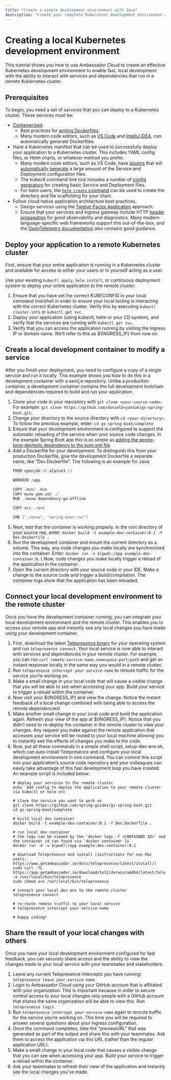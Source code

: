 ```yaml
---
title: "Create a simple development environment with Java"
description: "Create your complete Kubernetes development environment and use Telepresence to intercept services running in your Kubernetes cluster, speeding up local development and debugging."
--- 
```


# Creating a local Kubernetes development environment

This tutorial shows you how to use Ambassador Cloud to create an effective Kubernetes development environment to enable  fast, local development with the ability to interact with services and dependencies that run in a remote Kubernetes cluster.

## Prerequisites

To begin, you need a set of services that you can deploy to a Kubernetes cluster. These services must be:

* [Containerized](../../../../../../learn/kubernetes-glossary/container/).
 	- Best practices for [writing Dockerfiles](https://docs.docker.com/develop/develop-images/dockerfile_best-practices/).
	- Many modern code editors, such as [VS Code](https://code.visualstudio.com/docs/containers/overview) and [IntelliJ IDEA](https://code.visualstudio.com/docs/containers/overview), can automatically generate Dockerfiles.
* Have a Kubernetes manifest that can be used to successfully deploy your application to a Kubernetes cluster. This includes YAML config files, or Helm charts, or whatever method you prefer.
	- Many modern code editors, such as VS Code, have [plugins](https://marketplace.visualstudio.com/items?itemName=ms-kubernetes-tools.vscode-kubernetes-tools) that will [automatically generate](https://marketplace.visualstudio.com/items?itemName=GoogleCloudTools.cloudcode) a large amount of the Service and Deployment configuration files.
	- The kubectl command-line tool includes a number of [config generators](https://v1-21.docs.kubernetes.io/docs/reference/kubectl/conventions/#generators) for creating basic Service and Deployment files.
	- For helm users, the [`helm create` command](https://helm.sh/docs/helm/helm_create/) can be used to create the directory and file scaffolding for your chart.
* Follow cloud native application architecture best practices.
	- Design services using the [Twelve-Factor Application](https://12factor.net/) approach.
	- Ensure that your services and ingress gateway include HTTP [header propagation](https://www.getambassador.io/learn/kubernetes-glossary/header-propagation/) for good observability and diagnostics. Many modern language-specific web frameworks support this out-of-the-box, and the [OpenTelemetry documentation](https://opentelemetry.lightstep.com/core-concepts/context-propagation/) also contains good guidance. 

## Deploy your application to a remote Kubernetes cluster

First, ensure that your entire application is running in a Kubernetes cluster and available for access to either your users or to yourself acting as a user.

Use your existing `kubectl apply`, `helm install`, or continuous deployment system to deploy your entire application to the remote cluster:

1. Ensure that you have set the correct KUBECONFIG in your local command line/shell in order to ensure your local tooling is interacting with the correct Kubernetes cluster. Verify this by executing `kubectl cluster-info` or `kubectl get svc`.
2. Deploy your application (using kubectl, helm or your CD system), and verify that the services are running with `kubectl get svc`.
3. Verify that you can access the application running by visiting the Ingress IP or domain name. We’ll refer to this as ${INGRESS_IP} from now on.

## Create a local development container to modify a service

After you finish your deployment, you need to configure a copy of a single service and run it locally. This example shows you how to do this in a development container with a sam[;e repository. Unlike a production container, a development container contains the full development toolchain and dependencies required to build and run your application.


1. Clone your code in your repository with `git clone <your-source-code>`.
 For example: `git clone https://github.com/danielbryantuk/gs-spring-boot.git`.
2. Change your directory to the source directory with `cd <your-directory>`.
 To follow the previous example, enter: `cd gs-spring-boot/complete`
3. Ensure that your development environment is configured to support the automatic reloading of the service when your source code changes.
 In the example Spring Boot app this is as simple as [adding the spring-boot-devtools dependency to the pom.xml file](https://docs.spring.io/spring-boot/docs/1.5.16.RELEASE/reference/html/using-boot-devtools.html).
4. Add a Dockerfile for your development. 
 To distinguish this from your production Dockerfile, give the development Dockerfile a separate name, like “Dev.Dockerfile”.
 The following is an example for Java: 
	```Java
	FROM openjdk:16-alpine3.13

	WORKDIR /app

	COPY .mvn/ .mvn
	COPY mvnw pom.xml ./
	RUN ./mvnw dependency:go-offline

	COPY src ./src

	CMD ["./mvnw", "spring-boot:run"]
	```
5. Next, test that the container is working properly. In the root directory of your source rep, enter: 
`docker build -t example-dev-container:0.1 -f Dev.Dockerfile .`
6. Run the development container and mount the current directory as a volume. This way, any code changes you make locally are synchronized into the container. Enter:
 `docker run -v $(pwd):/app example-dev-container:0.1`
 Now, code changes you make locally trigger a reload of the application in the container.
7. Open the current directory with your source code in your IDE. Make a change to the source code and trigger a build/compilation.
 The container logs show that the application has been reloaded.

## Connect your local development environment to the remote cluster

Once you have the development container running, you can integrate your local development environment and the remote cluster. This enables you to access your remote app and instantly see any local changes you have made using your development container.

1. First, download the latest [Telepresence binary](../install-and-update-telepresence/) for your operating system and run `telepresence connect`.
 Your local service is now able to interact with services and dependencies in your remote cluster.
 For example, you can run `curl remote-service-name.namespace:port/path` and get an instant response locally in the same way you would in a remote cluster.  
2. Run `telepresence intercept your-service-name` to reroute traffic for the service you’re working on.
3. Make a small change in your local code that will cause a visible change that you will be able to see when accessing your app. Build your service to trigger a reload within the container.
4. Now visit your ${INGRESS_IP} and view the change. 
 Notice the instant feedback of a local change combined with being able to access the remote dependencies!
5. Make another small change in your local code and build the application again. 
Refresh your view of the app at ${INGRESS_IP}. 
 Notice that you didn’t need to re-deploy the container in the remote cluster to view your changes. Any request you make against the remote application that accesses your service will be routed to your local machine allowing you to instantly see the effects of changes you make to the code.
6. Now, put all these commands in a simple shell script, setup-dev-env.sh, which can auto-install Telepresence and configure your local development environment in one command. You can commit this script into your application’s source code repository and your colleagues can easily take advantage of this fast development loop you have created. An example script is included below:
	```
	# deploy your services to the remote cluster
	echo `Add config to deploy the application to your remote cluster via kubectl or helm etc`

	# clone the service you want to work on
	git clone https://github.com/spring-guides/gs-spring-boot.git
	cd gs-spring-boot/complete

	# build local dev container
	docker build -t example-dev-container:0.1 -f Dev.Dockerfile .

	# run local dev container
	# the logs can be viewed by the `docker logs -f <CONTAINER ID>` and the container id can found via `docker container ls`
	docker run -d -v $(pwd):/app example-dev-container:0.1

	# download Telepresence and install (instructions for non Mac users: https://www.getambassador.io/docs/telepresence/latest/install/)
	sudo curl -fL https://app.getambassador.io/download/tel2/darwin/amd64/latest/telepresence -o /usr/local/bin/telepresence
	sudo chmod a+x /usr/local/bin/telepresence

	# connect your local dev env to the remote cluster
	telepresence connect

	# re-route remote traffic to your local service
	# telepresence intercept your-service-name

	# happy coding!

	```
## Share the result of your local changes with others

Once you have your local development environment configured for fast feedback, you can securely share access and the ability to view the changes made in your local service with your teammates and stakeholders.

1. Leave any current Telepresence intercepts you have running:
 `telepresence leave your-service-name`
2. Login to Ambassador Cloud using your GitHub account that is affiliated with your organization. This is important because in order to secure control access to your local changes only people with a GitHub account that shares the same organization will be able to view this.
 Run `telepresence login`.
3. Run `telepresence intercept your-service-name` again to reroute traffic for the service you’re working on. This time you will be required to answer several questions about your ingress configuration.
4. Once the command completes, take the “previewURL” that was generated as part of the output and share this with your teammates. Ask them to access the application via this URL (rather than the regular application URL).
5. Make a small change in your local code that causes a visible change that you can see when accessing your app. Build your service to trigger a reload within the container.
6. Ask your teammates to refresh their view of the application and instantly see the local changes you’ve made.
